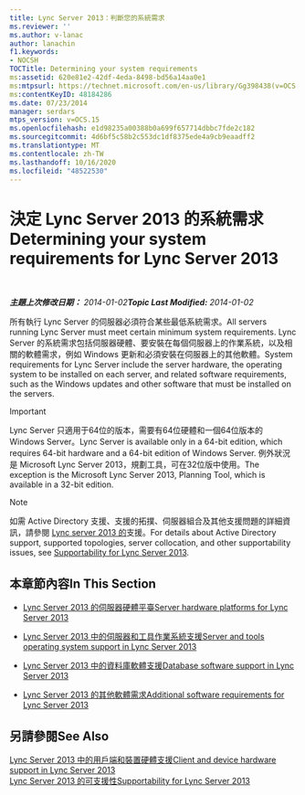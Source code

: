 ```yaml
---
title: Lync Server 2013：判斷您的系統需求
ms.reviewer: ''
ms.author: v-lanac
author: lanachin
f1.keywords:
- NOCSH
TOCTitle: Determining your system requirements
ms:assetid: 620e81e2-42df-4eda-8498-bd56a14aa0e1
ms:mtpsurl: https://technet.microsoft.com/en-us/library/Gg398438(v=OCS.15)
ms:contentKeyID: 48184286
ms.date: 07/23/2014
manager: serdars
mtps_version: v=OCS.15
ms.openlocfilehash: e1d98235a00388b0a699f657714dbbc7fde2c182
ms.sourcegitcommit: 4d6bf5c58b2c553dc1df8375ede4a9cb9eaadff2
ms.translationtype: MT
ms.contentlocale: zh-TW
ms.lasthandoff: 10/16/2020
ms.locfileid: "48522530"
---
```

# <a name="determining-your-system-requirements-for-lync-server-2013"></a><span data-ttu-id="eb6fb-102">決定 Lync Server 2013 的系統需求</span><span class="sxs-lookup"><span data-stu-id="eb6fb-102">Determining your system requirements for Lync Server 2013</span></span>

<div data-xmlns="http://www.w3.org/1999/xhtml">

<div class="topic" data-xmlns="http://www.w3.org/1999/xhtml" data-msxsl="urn:schemas-microsoft-com:xslt" data-cs="https://msdn.microsoft.com/">

<div data-asp="https://msdn2.microsoft.com/asp">



</div>

<div id="mainSection">

<div id="mainBody">

<span> </span>

<span data-ttu-id="eb6fb-103">_**主題上次修改日期：** 2014-01-02_</span><span class="sxs-lookup"><span data-stu-id="eb6fb-103">_**Topic Last Modified:** 2014-01-02_</span></span>

<span data-ttu-id="eb6fb-104">所有執行 Lync Server 的伺服器必須符合某些最低系統需求。</span><span class="sxs-lookup"><span data-stu-id="eb6fb-104">All servers running Lync Server must meet certain minimum system requirements.</span></span> <span data-ttu-id="eb6fb-105">Lync Server 的系統需求包括伺服器硬體、要安裝在每個伺服器上的作業系統，以及相關的軟體需求，例如 Windows 更新和必須安裝在伺服器上的其他軟體。</span><span class="sxs-lookup"><span data-stu-id="eb6fb-105">System requirements for Lync Server include the server hardware, the operating system to be installed on each server, and related software requirements, such as the Windows updates and other software that must be installed on the servers.</span></span>

<div>


> [!IMPORTANT]  
> <span data-ttu-id="eb6fb-106">Lync Server 只適用于64位的版本，需要有64位硬體和一個64位版本的 Windows Server。</span><span class="sxs-lookup"><span data-stu-id="eb6fb-106">Lync Server is available only in a 64-bit edition, which requires 64-bit hardware and a 64-bit edition of Windows Server.</span></span> <span data-ttu-id="eb6fb-107">例外狀況是 Microsoft Lync Server 2013，規劃工具，可在32位版中使用。</span><span class="sxs-lookup"><span data-stu-id="eb6fb-107">The exception is the Microsoft Lync Server 2013, Planning Tool, which is available in a 32-bit edition.</span></span>



</div>

<div>


> [!NOTE]  
> <span data-ttu-id="eb6fb-108">如需 Active Directory 支援、支援的拓撲、伺服器組合及其他支援問題的詳細資訊，請參閱 <A href="lync-server-2013-supportability.md">Lync server 2013 的</A>支援。</span><span class="sxs-lookup"><span data-stu-id="eb6fb-108">For details about Active Directory support, supported topologies, server collocation, and other supportability issues, see <A href="lync-server-2013-supportability.md">Supportability for Lync Server 2013</A>.</span></span>



</div>

<div>

## <a name="in-this-section"></a><span data-ttu-id="eb6fb-109">本章節內容</span><span class="sxs-lookup"><span data-stu-id="eb6fb-109">In This Section</span></span>

  - [<span data-ttu-id="eb6fb-110">Lync Server 2013 的伺服器硬體平臺</span><span class="sxs-lookup"><span data-stu-id="eb6fb-110">Server hardware platforms for Lync Server 2013</span></span>](lync-server-2013-server-hardware-platforms.md)

  - [<span data-ttu-id="eb6fb-111">Lync Server 2013 中的伺服器和工具作業系統支援</span><span class="sxs-lookup"><span data-stu-id="eb6fb-111">Server and tools operating system support in Lync Server 2013</span></span>](lync-server-2013-server-and-tools-operating-system-support.md)

  - [<span data-ttu-id="eb6fb-112">Lync Server 2013 中的資料庫軟體支援</span><span class="sxs-lookup"><span data-stu-id="eb6fb-112">Database software support in Lync Server 2013</span></span>](lync-server-2013-database-software-support.md)

  - [<span data-ttu-id="eb6fb-113">Lync Server 2013 的其他軟體需求</span><span class="sxs-lookup"><span data-stu-id="eb6fb-113">Additional software requirements for Lync Server 2013</span></span>](lync-server-2013-additional-software-requirements.md)

</div>

<div>

## <a name="see-also"></a><span data-ttu-id="eb6fb-114">另請參閱</span><span class="sxs-lookup"><span data-stu-id="eb6fb-114">See Also</span></span>


[<span data-ttu-id="eb6fb-115">Lync Server 2013 中的用戶端和裝置硬體支援</span><span class="sxs-lookup"><span data-stu-id="eb6fb-115">Client and device hardware support in Lync Server 2013</span></span>](lync-server-2013-client-and-device-hardware-support.md)  
[<span data-ttu-id="eb6fb-116">Lync Server 2013 的可支援性</span><span class="sxs-lookup"><span data-stu-id="eb6fb-116">Supportability for Lync Server 2013</span></span>](lync-server-2013-supportability.md)  
  

</div>

</div>

<span> </span>

</div>

</div>

</div>

